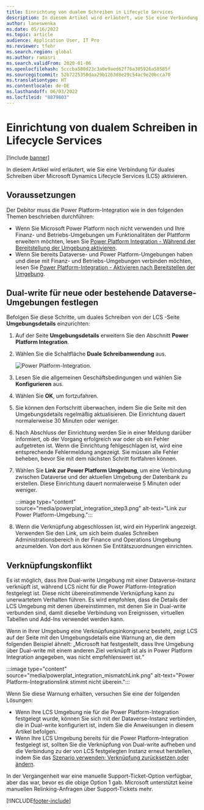 ```yaml
---
title: Einrichtung von dualem Schreiben in Lifecycle Services
description: In diesem Artikel wird erläutert, wie Sie eine Verbindung für duales Schreiben über Microsoft Dynamics Lifecycle Services (LCS) einrichten.
author: laneswenka
ms.date: 05/16/2022
ms.topic: article
audience: Application User, IT Pro
ms.reviewer: tfehr
ms.search.region: global
ms.author: ramasri
ms.search.validFrom: 2020-01-06
ms.openlocfilehash: 5cccba580d23c3a0e9aed62f76a305926a58585f
ms.sourcegitcommit: 52b7225350daa29b1263d8e29c54ac9e20bcca70
ms.translationtype: HT
ms.contentlocale: de-DE
ms.lasthandoff: 06/03/2022
ms.locfileid: "8879803"
---
```

# <a name="dual-write-setup-from-lifecycle-services"></a>Einrichtung von dualem Schreiben in Lifecycle Services

[!include [banner](../../includes/banner.md)]



In diesem Artikel wird erläutert, wie Sie eine Verbindung für duales Schreiben über Microsoft Dynamics Lifecycle Services (LCS) aktivieren.

## <a name="prerequisites"></a>Voraussetzungen

Der Debitor muss die Power Platform-Integration wie in den folgenden Themen beschrieben durchführen:

- Wenn Sie Microsoft Power Platform noch nicht verwenden und Ihre Finanz- und Betriebs-Umgebungen um Funktionalitäten der Plattform erweitern möchten, lesen Sie [Power Platform Integration - Während der Bereitstellung der Umgebung aktivieren](../../power-platform/enable-power-platform-integration.md#enable-during-deploy).
- Wenn Sie bereits Dataverse- und Power Platform-Umgebungen haben und diese mit Finanz- und Betriebs-Umgebungen verbinden möchten, lesen Sie [Power Platform-Integration - Aktivieren nach Bereitstellen der Umgebung](../../power-platform/enable-power-platform-integration.md#enable-after-deploy).

## <a name="set-up-dual-write-for-new-or-existing-dataverse-environments"></a>Dual-write für neue oder bestehende Dataverse-Umgebungen festlegen

Befolgen Sie diese Schritte, um duales Schreiben von der LCS -Seite **Umgebungsdetails** einzurichten:

1. Auf der Seite **Umgebungsdetails** erweitern Sie den Abschnitt **Power Platform Integration**.

2. Wählen Sie die Schaltfläche **Duale Schreibanwendung** aus.

    ![Power Platform-Integration.](media/powerplat_integration_step2.png)

3. Lesen Sie die allgemeinen Geschäftsbedingungen und wählen Sie **Konfigurieren** aus.

4. Wählen Sie **OK**, um fortzufahren.

5. Sie können den Fortschritt überwachen, indem Sie die Seite mit den Umgebungsdetails regelmäßig aktualisieren. Die Einrichtung dauert normalerweise 30 Minuten oder weniger.  

6. Nach Abschluss der Einrichtung werden Sie in einer Meldung darüber informiert, ob der Vorgang erfolgreich war oder ob ein Fehler aufgetreten ist. Wenn die Einrichtung fehlgeschlagen ist, wird eine entsprechende Fehlermeldung angezeigt. Sie müssen alle Fehler beheben, bevor Sie mit dem nächsten Schritt fortfahren können.

7. Wählen Sie **Link zur Power Platform Umgebung**, um eine Verbindung zwischen Dataverse und der aktuellen Umgebung der Datenbank zu erstellen. Diese Einrichtung dauert normalerweise 5 Minuten oder weniger.

    :::image type="content" source="media/powerplat_integration_step3.png" alt-text="Link zur Power Platform-Umgebung.":::

8. Wenn die Verknüpfung abgeschlossen ist, wird ein Hyperlink angezeigt. Verwenden Sie den Link, um sich beim duales Schreiben Administrationsbereich in der Finance und Operations Umgebung anzumelden. Von dort aus können Sie Entitätszuordnungen einrichten.

## <a name="linking-mismatch"></a>Verknüpfungskonflikt

Es ist möglich, dass Ihre Dual-write Umgebung mit einer Dataverse-Instanz verknüpft ist, während LCS nicht für die Power Platform-Integration festgelegt ist. Diese nicht übereinstimmende Verknüpfung kann zu unerwartetem Verhalten führen. Es wird empfohlen, dass die Details der LCS Umgebung mit denen übereinstimmen, mit denen Sie in Dual-write verbunden sind, damit dieselbe Verbindung von Ereignissen, virtuellen Tabellen und Add-Ins verwendet werden kann.

Wenn in Ihrer Umgebung eine Verknüpfungsinkongruenz besteht, zeigt LCS auf der Seite mit den Umgebungsdetails eine Warnung an, die dem folgenden Beispiel ähnelt: „Microsoft hat festgestellt, dass Ihre Umgebung über Dual-write mit einem anderen Ziel verknüpft ist als in Power Platform Integration angegeben, was nicht empfehlenswert ist.“

:::image type="content" source="media/powerplat_integration_mismatchLink.png" alt-text="Power Platform-Integrationslink stimmt nicht überein.":::

Wenn Sie diese Warnung erhalten, versuchen Sie eine der folgenden Lösungen:

- Wenn Ihre LCS Umgebung nie für die Power Platform-Integration festgelegt wurde, können Sie sich mit der Dataverse-Instanz verbinden, die in Dual-write konfiguriert ist, indem Sie die Anweisungen in diesem Artikel befolgen.
- Wenn Ihre LCS Umgebung bereits für die Power Platform-Integration festgelegt ist, sollten Sie die Verknüpfung von Dual-write aufheben und die Verbindung zu der von LCS festgelegten Instanz erneut herstellen, indem Sie das [Szenario verwenden: Verknüpfung zurücksetzen oder ändern](relink-environments.md#scenario-reset-or-change-linking).

In der Vergangenheit war eine manuelle Support-Ticket-Option verfügbar, aber das war, bevor es die obige Option 1 gab.  Microsoft unterstützt keine manuellen Relinking-Anfragen über Support-Tickets mehr.

[!INCLUDE[footer-include](../../../../includes/footer-banner.md)]
